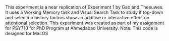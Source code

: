 This experiment is a near replication of Experiment 1 by Gao and Theeuwes. It uses a Working Memory task and Visual Search Task to study if top-down and selection history factors show an additive or interactive effect on attentional selection. This experiment was created as part of my assignment for PSY710 for PhD Program at Ahmedabad University. Note: This code is designed for MacOS
